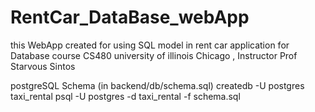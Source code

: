 # RentCar_DataBase_webApp
 this WebApp created for using SQL model in rent car application for Database course CS480 university of illinois Chicago , Instructor Prof Starvous Sintos


postgreSQL Schema (in backend/db/schema.sql)
createdb -U postgres taxi_rental
psql -U postgres -d taxi_rental -f schema.sql
